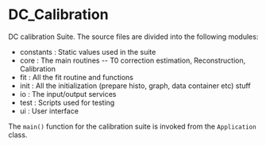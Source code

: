 DC_Calibration
====================
DC calibration Suite.
The source files are divided into the following modules:
 - constants : Static values used in the suite
 - core : The main routines -- T0 correction estimation, Reconstruction, Calibration 
 - fit : All the fit routine and functions
 - init : All the initialization (prepare histo, graph, data container etc) stuff
 - io : The input/output services
 - test : Scripts used for testing
 - ui : User interface 

The ```main()``` function for the calibration suite is invoked from the ```Application``` class. 
